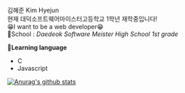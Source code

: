 김혜준 Kim Hyejun  
현재 대덕소프트웨어마이스터고등학교 1학년 재학중입니다!  
😁I want to be a web developer😁  
🏫School : *Daedeok Software Meister High School 1st grade*  

💬**Learning language**  
- C  
- Javascript

[![Anurag's github stats](https://github-readme-stats.vercel.app/api?username=hyejun0608)](https://github.com/anuraghazra/github-readme-stats)
